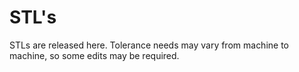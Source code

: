 # STL's
STLs are released here. Tolerance needs may vary from machine to machine, so some edits may be required.
